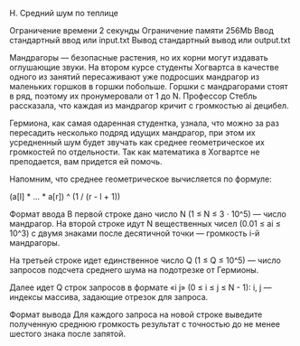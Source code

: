 H. Средний шум по теплице

Ограничение времени	2 секунды
Ограничение памяти	256Mb
Ввод	стандартный ввод или input.txt
Вывод	стандартный вывод или output.txt

Мандрагоры — безопасные растения, но их корни могут издавать оглушающие звуки. На втором курсе студенты Хогвартса в качестве одного из занятий пересаживают уже подросших мандрагор из маленьких горшков в горшки побольше. Горшки с мандрагорами стоят в ряд, поэтому их пронумеровали от 1 до N. Профессор Стебль рассказала, что каждая из мандрагор кричит с громкостью ai децибел.

Гермиона, как самая одаренная студентка, узнала, что можно за раз пересадить несколько подряд идущих мандрагор, при этом их усредненный шум будет звучать как среднее геометрическое их громкостей по отдельности. Так как математика в Хогвартсе не преподается, вам придется ей помочь.

Напомним, что среднее геометрическое вычисляется по формуле:

(a[l] * ... * a[r]) ^ (1 / (r - l + 1))

Формат ввода
В первой строке дано число N (1 ≤ N ≤ 3 ⋅ 10^5) — число мандрагор. На второй строке идут N вещественных чисел (0.01 ≤ ai ≤ 10^3) с двумя знаками после десятичной точки — громкость i-й мандрагоры.

На третьей строке идет единственное число Q (1 ≤ Q ≤ 10^5) — число запросов подсчета среднего шума на подотрезке от Гермионы.

Далее идет Q строк запросов в формате «i j» (0 ≤ i ≤ j ≤ N - 1): i, j — индексы массива, задающие отрезок для запроса.

Формат вывода
Для каждого запроса на новой строке выведите полученную среднюю громкость результат с точностью до не менее шестого знака после запятой.